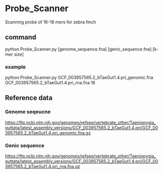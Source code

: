 # Probe_Scanner
Scanning probe of 16-18 mers for zebra finch

## command
python Probe_Scanner.py [genome_sequence.fna] [genic_sequence.fna] [k-mer size]
### example
python Probe_Scanner.py GCF_003957565.2_bTaeGut1.4.pri_genomic.fna GCF_003957565.2_bTaeGut1.4.pri_rna.fna 16

## Reference data
### Genome seqeucne
https://ftp.ncbi.nlm.nih.gov/genomes/refseq/vertebrate_other/Taeniopygia_guttata/latest_assembly_versions/GCF_003957565.2_bTaeGut1.4.pri/GCF_003957565.2_bTaeGut1.4.pri_genomic.fna.gz
### Genic sequence
https://ftp.ncbi.nlm.nih.gov/genomes/refseq/vertebrate_other/Taeniopygia_guttata/latest_assembly_versions/GCF_003957565.2_bTaeGut1.4.pri/GCF_003957565.2_bTaeGut1.4.pri_rna.fna.gz
